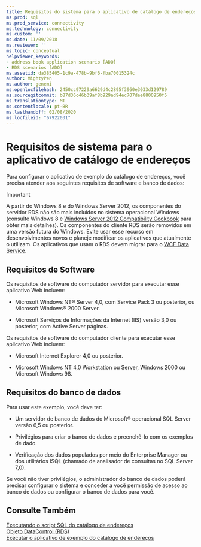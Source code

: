 ```yaml
---
title: Requisitos do sistema para o aplicativo de catálogo de endereços | Microsoft Docs
ms.prod: sql
ms.prod_service: connectivity
ms.technology: connectivity
ms.custom: ''
ms.date: 11/09/2018
ms.reviewer: ''
ms.topic: conceptual
helpviewer_keywords:
- address book application scenario [ADO]
- RDS scenarios [ADO]
ms.assetid: da385405-1c9a-478b-9bf6-fba70015324c
author: MightyPen
ms.author: genemi
ms.openlocfilehash: 2450cc97229a6629d4c2895f3960e3033d129789
ms.sourcegitcommit: b87d36c46b39af8b929ad94ec707dee8800950f5
ms.translationtype: MT
ms.contentlocale: pt-BR
ms.lasthandoff: 02/08/2020
ms.locfileid: "67922031"
---
```

# <a name="system-requirements-for-the-address-book-application"></a>Requisitos de sistema para o aplicativo de catálogo de endereços
Para configurar o aplicativo de exemplo do catálogo de endereços, você precisa atender aos seguintes requisitos de software e banco de dados:  
  
> [!IMPORTANT]
>  A partir do Windows 8 e do Windows Server 2012, os componentes do servidor RDS não são mais incluídos no sistema operacional Windows (consulte Windows 8 e [Windows Server 2012 Compatibility Cookbook](https://www.microsoft.com/download/details.aspx?id=27416) para obter mais detalhes). Os componentes do cliente RDS serão removidos em uma versão futura do Windows. Evite usar esse recurso em desenvolvimentos novos e planeje modificar os aplicativos que atualmente o utilizam. Os aplicativos que usam o RDS devem migrar para o [WCF Data Service](https://go.microsoft.com/fwlink/?LinkId=199565).  
  
## <a name="software-requirements"></a>Requisitos de Software  
 Os requisitos de software do computador servidor para executar esse aplicativo Web incluem:  
  
-   Microsoft Windows NT® Server 4,0, com Service Pack 3 ou posterior, ou Microsoft Windows® 2000 Server.  
  
-   Microsoft Serviços de Informações da Internet (IIS) versão 3,0 ou posterior, com Active Server páginas.  
  
 Os requisitos de software do computador cliente para executar esse aplicativo Web incluem:  
  
-   Microsoft Internet Explorer 4,0 ou posterior.  
  
-   Microsoft Windows NT 4,0 Workstation ou Server, Windows 2000 ou Microsoft Windows 98.  
  
## <a name="database-requirements"></a>Requisitos do banco de dados  
 Para usar este exemplo, você deve ter:  
  
-   Um servidor de banco de dados do Microsoft® operacional SQL Server versão 6,5 ou posterior.  
  
-   Privilégios para criar o banco de dados e preenchê-lo com os exemplos de dado.  
  
-   Verificação dos dados populados por meio do Enterprise Manager ou dos utilitários ISQL (chamado de analisador de consultas no SQL Server 7,0).  
  
 Se você não tiver privilégios, o administrador do banco de dados poderá precisar configurar o sistema e conceder a você permissão de acesso ao banco de dados ou configurar o banco de dados para você.  
  
## <a name="see-also"></a>Consulte Também  
 [Executando o script SQL do catálogo de endereços](../../../ado/guide/remote-data-service/running-the-address-book-sql-script.md)   
 [Objeto DataControl (RDS)](../../../ado/reference/rds-api/datacontrol-object-rds.md)   
 [Executar o aplicativo de exemplo do catálogo de endereços](../../../ado/guide/remote-data-service/running-the-address-book-sample-application.md)


